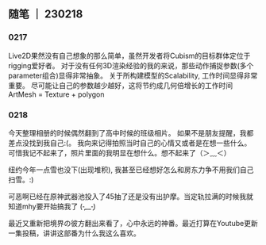 ## 随笔 ｜ 230218


### 0217

Live2D果然没有自己想象的那么简单，虽然开发者将Cubism的目标群体定位于rigging爱好者。
对于没有任何3D渲染经验的我的来说，那些动作捕捉参数(多个parameter组合)显得非常抽象。
关于所构建模型的Scalability, 工作时间显得非常重要。
尽可能让自己的参数越少越好，这将节约成几何倍增长的工作时间
ArtMesh = Texture + polygon




### 0218

今天整理相册的时候偶然翻到了高中时候的班级相片。
如果不是朋友提醒，我都差点没找到我自己:(。
我向来记得拍照当时自己的心情又或者是在想一些什么。
可惜我记不起来了，照片里面的我明显在想什么。想不起来了（＞﹏＜）

纽约今年一点雪也没下(出现堆积), 我甚至已经想好怎么和房东力争不用我们自己扫雪。:)

可恶啊已经在原神武器池投入了45抽了还是没有出护摩。当定轨拉满的时候我就知道mhy要开始搞我了 (-̩__-̩)

最近又重新把境界の彼方翻出来看了，心中永远的神番。最近打算在Youtube更新一集投稿，讲讲这部番为什么我这么喜欢。


